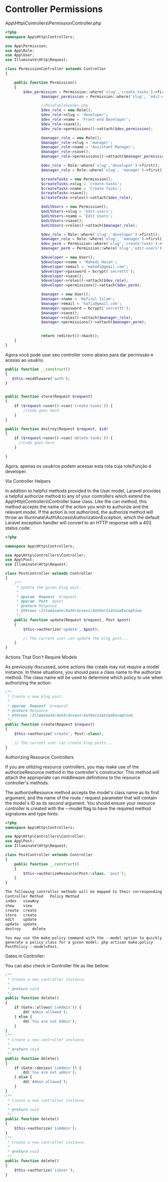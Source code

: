 # Controller Permissions

App\Http\Controllers\PermissionController.php
```php
<?php
namespace App\Http\Controllers;

use App\Permission;
use App\Role;
use App\User;
use Illuminate\Http\Request;

class PermissionController extends Controller
{   

    public function Permission()
    {   
        $dev_permission = Permission::where('slug','create-tasks')->first();
                $manager_permission = Permission::where('slug', 'edit-users')->first();

                //RoleTableSeeder.php
                $dev_role = new Role();
                $dev_role->slug = 'developer';
                $dev_role->name = 'Front-end Developer';
                $dev_role->save();
                $dev_role->permissions()->attach($dev_permission);

                $manager_role = new Role();
                $manager_role->slug = 'manager';
                $manager_role->name = 'Assistant Manager';
                $manager_role->save();
                $manager_role->permissions()->attach($manager_permission);

                $dev_role = Role::where('slug','developer')->first();
                $manager_role = Role::where('slug', 'manager')->first();

                $createTasks = new Permission();
                $createTasks->slug = 'create-tasks';
                $createTasks->name = 'Create Tasks';
                $createTasks->save();
                $createTasks->roles()->attach($dev_role);

                $editUsers = new Permission();
                $editUsers->slug = 'edit-users';
                $editUsers->name = 'Edit Users';
                $editUsers->save();
                $editUsers->roles()->attach($manager_role);

                $dev_role = Role::where('slug','developer')->first();
                $manager_role = Role::where('slug', 'manager')->first();
                $dev_perm = Permission::where('slug','create-tasks')->first();
                $manager_perm = Permission::where('slug','edit-users')->first();

                $developer = new User();
                $developer->name = 'Mahedi Hasan';
                $developer->email = 'mahedi@gmail.com';
                $developer->password = bcrypt('secrettt');
                $developer->save();
                $developer->roles()->attach($dev_role);
                $developer->permissions()->attach($dev_perm);

                $manager = new User();
                $manager->name = 'Hafizul Islam';
                $manager->email = 'hafiz@gmail.com';
                $manager->password = bcrypt('secrettt');
                $manager->save();
                $manager->roles()->attach($manager_role);
                $manager->permissions()->attach($manager_perm);

                
                return redirect()->back();
    }
}
```

Agora você pode usar seu controller como abaixo para dar permissão e acesso ao usuário.
```php
public function __construct()
{
   $this->middleware('auth'); 
}


public function store(Request $request)
{
    if ($request->user()->can('create-tasks')) {
        //Code goes here
    }
}

public function destroy(Request $request, $id)
{   
    if ($request->user()->can('delete-tasks')) {
      //Code goes here
    }

}
```

Agora, apenas os usuários podem acessar esta rota cuja role/função é developer.


Via Controller Helpers

In addition to helpful methods provided to the User model, Laravel provides a helpful authorize method to any of your controllers which extend the App\Http\Controllers\Controller base class. Like the can method, this method accepts the name of the action you wish to authorize and the relevant model. If the action is not authorized, the authorize method will throw an Illuminate\Auth\Access\AuthorizationException, which the default Laravel exception handler will convert to an HTTP response with a 403 status code:
```php
<?php

namespace App\Http\Controllers;

use App\Http\Controllers\Controller;
use App\Post;
use Illuminate\Http\Request;

class PostController extends Controller
{
    /**
     * Update the given blog post.
     *
     * @param  Request  $request
     * @param  Post  $post
     * @return Response
     * @throws \Illuminate\Auth\Access\AuthorizationException
     */
    public function update(Request $request, Post $post)
    {
        $this->authorize('update', $post);

        // The current user can update the blog post...
    }
}
```
Actions That Don't Require Models

As previously discussed, some actions like create may not require a model instance. In these situations, you should pass a class name to the authorize method. The class name will be used to determine which policy to use when authorizing the action:
```php
/**
 * Create a new blog post.
 *
 * @param  Request  $request
 * @return Response
 * @throws \Illuminate\Auth\Access\AuthorizationException
 */
public function create(Request $request)
{
    $this->authorize('create', Post::class);

    // The current user can create blog posts...
}
```
Authorizing Resource Controllers

If you are utilizing resource controllers, you may make use of the authorizeResource method in the controller's constructor. This method will attach the appropriate can middleware definitions to the resource controller's methods.

The authorizeResource method accepts the model's class name as its first argument, and the name of the route / request parameter that will contain the model's ID as its second argument. You should ensure your resource controller is created with the --model flag to have the required method signatures and type hints:
```php
<?php
namespace App\Http\Controllers;

use App\Http\Controllers\Controller;
use App\Post;
use Illuminate\Http\Request;

class PostController extends Controller
{
    public function __construct()
    {
        $this->authorizeResource(Post::class, 'post');
    }
}

The following controller methods will be mapped to their corresponding policy method:
Controller Method 	Policy Method
index 	viewAny
show 	view
create 	create
store 	create
edit 	update
update 	update
destroy 	delete
```
    You may use the make:policy command with the --model option to quickly generate a policy class for a given model: php artisan make:policy PostPolicy --model=Post.


Gates in Controller:

You can also check in Controller file as like bellow:
```php
/**
 * Create a new controller instance.
 *
 * @return void
 */
public function delete()
{
    if (Gate::allows('isAdmin')) {
        dd('Admin allowed');
    } else {
        dd('You are not Admin');
    }
}
/**
 * Create a new controller instance.
 *
 * @return void
 */
public function delete()
{
    if (Gate::denies('isAdmin')) {
        dd('You are not admin');
    } else {
        dd('Admin allowed');
    }
}
/**
 * Create a new controller instance.
 *
 * @return void
 */
public function delete()
{
    $this->authorize('isAdmin');
}
/**
 * Create a new controller instance.
 *
 * @return void
 */
public function delete()
{
    $this->authorize('isUser');
}
```
